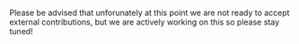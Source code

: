 
Please be advised that unforunately at this point we are not ready 
to accept external contributions, but we are actively working on this 
so please stay tuned!

